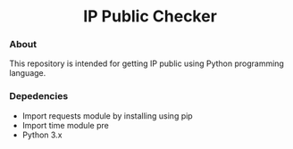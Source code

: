 # <div align="center">IP Public Checker</div>

### About
This repository is intended for getting IP public using Python programming language.

### Depedencies
- Import requests module by installing using pip
- Import time module pre
- Python 3.x
